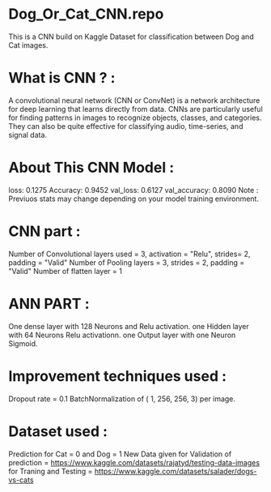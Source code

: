 # Dog_Or_Cat_CNN.repo
This is a CNN build on Kaggle Dataset for classification between Dog and Cat images.

# What is CNN ? :
A convolutional neural network (CNN or ConvNet) is a network architecture for deep learning that learns directly from data.
CNNs are particularly useful for finding patterns in images to recognize objects, classes, and categories.
They can also be quite effective for classifying audio, time-series, and signal data.

# About This CNN Model :
loss: 0.1275
Accuracy: 0.9452
val_loss: 0.6127
val_accuracy: 0.8090
Note : Previuos stats may change depending on your model training environment.

# CNN part :
Number of Convolutional layers used = 3, activation = "Relu", strides= 2, padding = "Valid"
Number of Pooling layers = 3, strides = 2, padding = "Valid"
Number of flatten layer = 1

# ANN PART :
One dense layer with 128 Neurons and Relu activation.
one Hidden layer with 64 Neurons Relu activationn.
one Output layer with one Neuron Sigmoid.

# Improvement techniques used :
Dropout rate = 0.1
BatchNormalization of ( 1, 256, 256, 3) per image.

# Dataset used :
Prediction for Cat = 0 and Dog = 1
New Data given for Validation of prediction = <a> https://www.kaggle.com/datasets/rajatyd/testing-data-images </a>
for Traning and Testing = <a>https://www.kaggle.com/datasets/salader/dogs-vs-cats</a>

